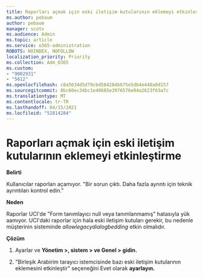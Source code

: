 ```yaml
---
title: Raporları açmak için eski iletişim kutularının eklemeyi etkinleştirme
ms.author: pebaum
author: pebaum
manager: scotv
ms.audience: Admin
ms.topic: article
ms.service: o365-administration
ROBOTS: NOINDEX, NOFOLLOW
localization_priority: Priority
ms.collection: Adm_O365
ms.custom:
- "9002931"
- "5612"
ms.openlocfilehash: c8a5634d5d79cbd584284b675e5db4e448a0d157
ms.sourcegitcommit: 8bc60ec34bc1e40685e3976576e04a2623f63a7c
ms.translationtype: MT
ms.contentlocale: tr-TR
ms.lasthandoff: 04/15/2021
ms.locfileid: "51814284"
---
```

# <a name="enable-embedding-legacy-dialogs-to-open-reports"></a>Raporları açmak için eski iletişim kutularının eklemeyi etkinleştirme

**Belirti**

Kullanıcılar raporları açamıyor. "Bir sorun çıktı. Daha fazla ayrıntı için teknik ayrıntıları kontrol edin."

**Neden**

Raporlar UCI'de "Form tanımlayıcı null veya tanımlanmamış" hatasıyla yük aamıyor. UCI'daki raporlar için hala eski iletişim kutuları gerekir, bu nedenle müşterinin sisteminde *allowlegacydialogbedding* etkin olmalıdır.

**Çözüm**

1. Ayarlar ve **Yönetim >, sistem > ve Genel > gidin.**

2. "Birleşik Arabirim tarayıcı istemcisinde bazı eski iletişim kutularının eklemesini etkinleştir" seçeneğini Evet olarak **ayarlayın.**
